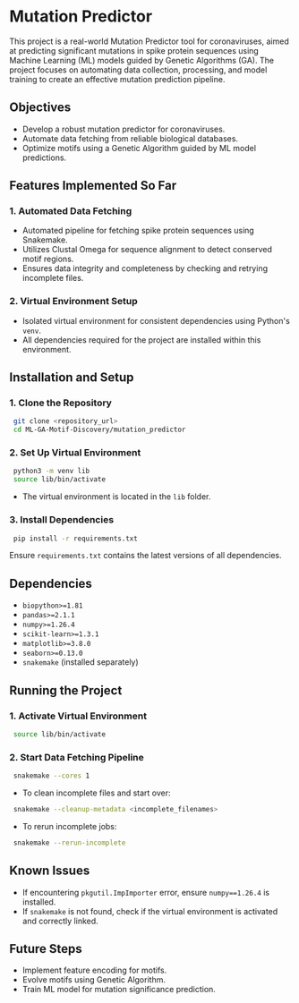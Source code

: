 # Mutation Predictor

This project is a real-world Mutation Predictor tool for coronaviruses, aimed at predicting significant mutations in spike protein sequences using Machine Learning (ML) models guided by Genetic Algorithms (GA). The project focuses on automating data collection, processing, and model training to create an effective mutation prediction pipeline.

## Objectives
- Develop a robust mutation predictor for coronaviruses.
- Automate data fetching from reliable biological databases.
- Optimize motifs using a Genetic Algorithm guided by ML model predictions.

## Features Implemented So Far
### 1. Automated Data Fetching
- Automated pipeline for fetching spike protein sequences using Snakemake.
- Utilizes Clustal Omega for sequence alignment to detect conserved motif regions.
- Ensures data integrity and completeness by checking and retrying incomplete files.

### 2. Virtual Environment Setup
- Isolated virtual environment for consistent dependencies using Python's `venv`.
- All dependencies required for the project are installed within this environment.

## Installation and Setup
### 1. Clone the Repository
```bash
 git clone <repository_url>
 cd ML-GA-Motif-Discovery/mutation_predictor
```

### 2. Set Up Virtual Environment
```bash
 python3 -m venv lib
 source lib/bin/activate
```
- The virtual environment is located in the `lib` folder.

### 3. Install Dependencies
```bash
 pip install -r requirements.txt
```
Ensure `requirements.txt` contains the latest versions of all dependencies.

## Dependencies
- `biopython>=1.81`
- `pandas>=2.1.1`
- `numpy>=1.26.4`
- `scikit-learn>=1.3.1`
- `matplotlib>=3.8.0`
- `seaborn>=0.13.0`
- `snakemake` (installed separately)

## Running the Project
### 1. Activate Virtual Environment
```bash
 source lib/bin/activate
```
### 2. Start Data Fetching Pipeline
```bash
 snakemake --cores 1
```
- To clean incomplete files and start over:
```bash
 snakemake --cleanup-metadata <incomplete_filenames>
```
- To rerun incomplete jobs:
```bash
 snakemake --rerun-incomplete
```

## Known Issues
- If encountering `pkgutil.ImpImporter` error, ensure `numpy==1.26.4` is installed.
- If `snakemake` is not found, check if the virtual environment is activated and correctly linked.

## Future Steps
- Implement feature encoding for motifs.
- Evolve motifs using Genetic Algorithm.
- Train ML model for mutation significance prediction.
